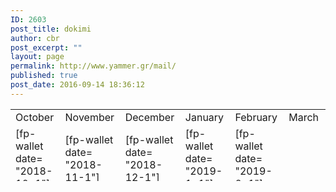```yaml
---
ID: 2603
post_title: dokimi
author: cbr
post_excerpt: ""
layout: page
permalink: http://www.yammer.gr/mail/
published: true
post_date: 2016-09-14 18:36:12
---
```

<table style="height: 115px;" width="750">
<tbody>
<tr>
<td style="width: 118px;">October</td>
<td style="width: 118px;">November</td>
<td style="width: 118px;">December</td>
<td style="width: 118px;">January</td>
<td style="width: 119px;">February</td>
<td style="width: 119px;">March</td>
</tr>
<tr>
<td style="width: 118px;">[fp-wallet date= "2018-10-1"]</td>
<td style="width: 118px;">[fp-wallet date= "2018-11-1"]</td>
<td style="width: 118px;">[fp-wallet date= "2018-12-1"]</td>
<td style="width: 118px;">[fp-wallet date= "2019-1-1"]</td>
<td style="width: 119px;">[fp-wallet date= "2019-2-1"]</td>
<td style="width: 119px;"></td>
</tr>
</tbody>
</table>
&nbsp;